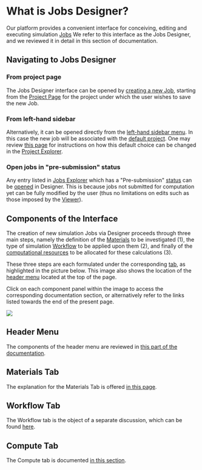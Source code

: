 # What is Jobs Designer?

Our platform provides a convenient interface for conceiving, editing and executing simulation [Jobs](../jobs/overview.md) We refer to this interface as the Jobs Designer, and we reviewed it in detail in this section of documentation.

## Navigating to Jobs Designer

### From project page

The Jobs Designer interface can be opened by [creating a new Job](../jobs/actions/create.md), starting from the [Project Page](../jobs/ui/project-page.md) for the project under which the user wishes to save the new Job. 

### From left-hand sidebar

Alternatively, it can be opened directly from the [left-hand sidebar menu](../ui/left-sidebar.md). In this case the new job will be associated with the [default project](../jobs/projects.md#default-project). One may review [this page](../entities-general/actions/set-default.md) for instructions on how this default choice can be changed in the [Project Explorer](../jobs/ui/projects-explorer.md).

### Open jobs in "pre-submission" status

Any entry listed in [Jobs Explorer](../jobs/ui/explorer.md) which has a "Pre-submission" [status](../jobs/status.md) can be [opened](../entities-general/actions/open-edit.md) in Designer. This is because jobs not submitted for computation yet can be fully modified by the user (thus no limitations on edits such as those imposed by the [Viewer](../jobs/ui/viewer.md#no-adjustments-allowed)).

## Components of the Interface

The creation of new simulation Jobs via Designer proceeds through three main steps, namely the definition of the [Materials](../materials/overview.md) to be investigated (1), the type of simulation [Workflow](../workflows/overview.md) to be applied upon them (2), and finally of the [computational resources](../infrastructure/resource/overview.md) to be allocated for these calculations (3). 

These three steps are each formulated under the corresponding [tab](../ui/specific/tabs-navigator.md), as highlighted in the picture below. This image also shows the location of the [header menu](header-menu.md) located at the top of the page. 

Click on each component panel within the image to access the corresponding documentation section, or alternatively refer to the links listed towards the end of the present page.

<img src="/images/jobs-designer.png" usemap="#mapname">

<map name="mapname">
    <area shape="rect" coords="0,41,753,116" href="/jobs-designer/header-menu/">
    <area shape="rect" coords="0,116,233,155" href="/jobs-designer/materials-tab/">
    <area shape="rect" coords="233,116,508,155" href="/jobs-designer/workflow-tab/">
    <area shape="rect" coords="508,116,753,155" href="/jobs-designer/compute-tab">
</map>

## Header Menu

The components of the header menu are reviewed in [this part of the documentation](header-menu.md).

## Materials Tab

The explanation for the Materials Tab is offered [in this page](materials-tab.md). 

## Workflow Tab

The Workflow tab is the object of a separate discussion, which can be found [here](workflow-tab.md).

## Compute Tab

The Compute tab is documented [in this section](compute-tab.md).
